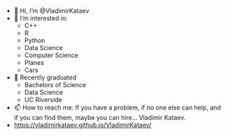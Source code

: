 - 👋 Hi, I’m @VladimirKataev
- 👀 I’m interested in:
  - C++
  - R
  - Python
  - Data Science
  - Computer Science
  - Planes
  - Cars
- 🌱 Recently graduated
  - Bachelors of Science
  - Data Science
  - UC Riverside
- 📫 How to reach me:  If you have a problem, if no one else can help, and if you can find them, maybe you can hire... Vladimir Kataev.
- https://vladimirkataev.github.io/VladimirKataev/
<!---
VladimirKataev/VladimirKataev is a ✨ special ✨ repository because its `README.md` (this file) appears on your GitHub profile.
You can click the Preview link to take a look at your changes. This is where I make a website
--->

